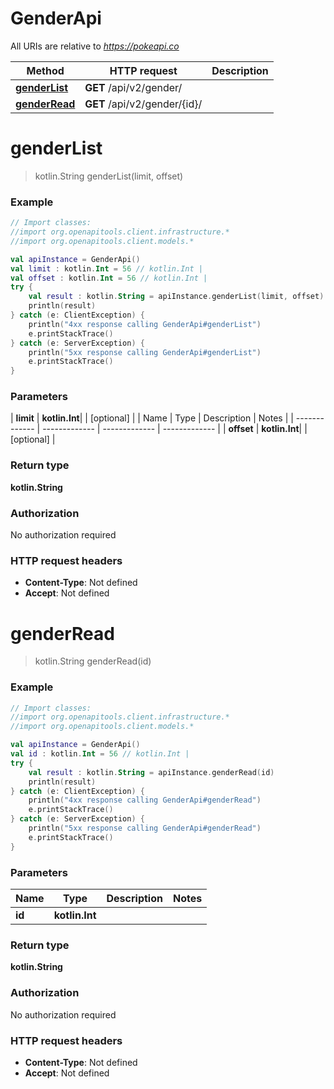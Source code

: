 # GenderApi

All URIs are relative to *https://pokeapi.co*

| Method | HTTP request | Description |
| ------------- | ------------- | ------------- |
| [**genderList**](GenderApi.md#genderList) | **GET** /api/v2/gender/ |  |
| [**genderRead**](GenderApi.md#genderRead) | **GET** /api/v2/gender/{id}/ |  |


<a id="genderList"></a>
# **genderList**
> kotlin.String genderList(limit, offset)



### Example
```kotlin
// Import classes:
//import org.openapitools.client.infrastructure.*
//import org.openapitools.client.models.*

val apiInstance = GenderApi()
val limit : kotlin.Int = 56 // kotlin.Int | 
val offset : kotlin.Int = 56 // kotlin.Int | 
try {
    val result : kotlin.String = apiInstance.genderList(limit, offset)
    println(result)
} catch (e: ClientException) {
    println("4xx response calling GenderApi#genderList")
    e.printStackTrace()
} catch (e: ServerException) {
    println("5xx response calling GenderApi#genderList")
    e.printStackTrace()
}
```

### Parameters
| **limit** | **kotlin.Int**|  | [optional] |
| Name | Type | Description  | Notes |
| ------------- | ------------- | ------------- | ------------- |
| **offset** | **kotlin.Int**|  | [optional] |

### Return type

**kotlin.String**

### Authorization

No authorization required

### HTTP request headers

 - **Content-Type**: Not defined
 - **Accept**: Not defined

<a id="genderRead"></a>
# **genderRead**
> kotlin.String genderRead(id)



### Example
```kotlin
// Import classes:
//import org.openapitools.client.infrastructure.*
//import org.openapitools.client.models.*

val apiInstance = GenderApi()
val id : kotlin.Int = 56 // kotlin.Int | 
try {
    val result : kotlin.String = apiInstance.genderRead(id)
    println(result)
} catch (e: ClientException) {
    println("4xx response calling GenderApi#genderRead")
    e.printStackTrace()
} catch (e: ServerException) {
    println("5xx response calling GenderApi#genderRead")
    e.printStackTrace()
}
```

### Parameters
| Name | Type | Description  | Notes |
| ------------- | ------------- | ------------- | ------------- |
| **id** | **kotlin.Int**|  | |

### Return type

**kotlin.String**

### Authorization

No authorization required

### HTTP request headers

 - **Content-Type**: Not defined
 - **Accept**: Not defined

